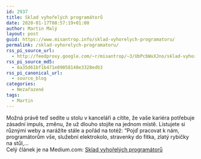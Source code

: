 ```yaml
---
id: 2937
title: Sklad vyhořelých programátorů
date: 2020-01-17T08:57:19+01:00
author: Martin Malý
layout: post
guid: https://www.misantrop.info/sklad-vyhorelych-programatoru/
permalink: /sklad-vyhorelych-programatoru/
rss_pi_source_url:
  - http://feedproxy.google.com/~r/misantrop/~3/UbPcbWxXJno/sklad-vyhorelych-programatoru-6a4379b64e08
rss_pi_source_md5:
  - 6a35d61bf1b471e89058148e3328edb3
rss_pi_canonical_url:
  - source_blog
categories:
  - Nezařazené
tags:
  - Martin
---
```

Možná právě teď sedíte u stolu v kanceláři a cítíte, že vaše kariéra potřebuje zásadní impuls, změnu, že už dlouho stojíte na jednom místě. Listujete si různými weby a narážíte stále a pořád na totéž: “Pojď pracovat k nám, programátorům vše, služební elektrokolo, stravenky do fitka, zlatý rybičky na stůl,&hellip;  
Celý článek je na Medium.com: <a href="http://feedproxy.google.com/~r/misantrop/~3/UbPcbWxXJno/sklad-vyhorelych-programatoru-6a4379b64e08" target="_blank" rel="noopener noreferrer">Sklad vyhořelých programátorů</a>